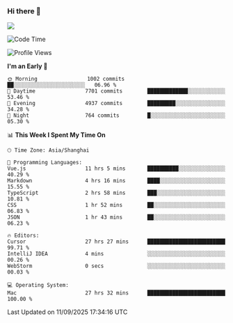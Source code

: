### Hi there 👋

<!--
**JJAYCHEN1e/jjaychen1e** is a ✨ _special_ ✨ repository because its `README.md` (this file) appears on your GitHub profile.

Here are some ideas to get you started:

- 🔭 I’m currently working on ...
- 🌱 I’m currently learning ...
- 👯 I’m looking to collaborate on ...
- 🤔 I’m looking for help with ...
- 💬 Ask me about ...
- 📫 How to reach me: ...
- 😄 Pronouns: ...
- ⚡ Fun fact: ...
-->

[![](https://github-readme-stats.vercel.app/api?username=jjaychen1e&show_icons=true)](https://github.com/jjaychen1e/github-readme-stats?count_private=true)

<!--START_SECTION:waka-->
![Code Time](http://img.shields.io/badge/Code%20Time-2%2C360%20hrs%2043%20mins-blue)

![Profile Views](http://img.shields.io/badge/Profile%20Views-2-blue)

**I'm an Early 🐤** 

```text
🌞 Morning                1002 commits        ██░░░░░░░░░░░░░░░░░░░░░░░   06.96 % 
🌆 Daytime                7701 commits        █████████████░░░░░░░░░░░░   53.46 % 
🌃 Evening                4937 commits        █████████░░░░░░░░░░░░░░░░   34.28 % 
🌙 Night                  764 commits         █░░░░░░░░░░░░░░░░░░░░░░░░   05.30 % 
```


📊 **This Week I Spent My Time On** 

```text
🕑︎ Time Zone: Asia/Shanghai

💬 Programming Languages: 
Vue.js                   11 hrs 5 mins       ██████████░░░░░░░░░░░░░░░   40.29 % 
Markdown                 4 hrs 16 mins       ████░░░░░░░░░░░░░░░░░░░░░   15.55 % 
TypeScript               2 hrs 58 mins       ███░░░░░░░░░░░░░░░░░░░░░░   10.81 % 
CSS                      1 hr 52 mins        ██░░░░░░░░░░░░░░░░░░░░░░░   06.83 % 
JSON                     1 hr 43 mins        ██░░░░░░░░░░░░░░░░░░░░░░░   06.23 % 

🔥 Editors: 
Cursor                   27 hrs 27 mins      █████████████████████████   99.71 % 
IntelliJ IDEA            4 mins              ░░░░░░░░░░░░░░░░░░░░░░░░░   00.26 % 
WebStorm                 0 secs              ░░░░░░░░░░░░░░░░░░░░░░░░░   00.03 % 

💻 Operating System: 
Mac                      27 hrs 32 mins      █████████████████████████   100.00 % 
```


 Last Updated on 11/09/2025 17:34:16 UTC
<!--END_SECTION:waka-->

